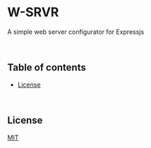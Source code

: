 # W-SRVR
A simple web server configurator for Expressjs

<br>

## Table of contents
- [License](#license)

<br>

## License
[MIT](https://github.com/Potentii/w-srvr/blob/master/LICENSE.txt)
